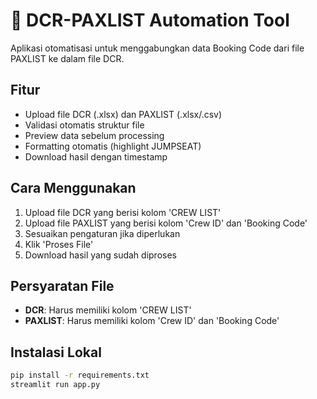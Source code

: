 # 🦁 DCR-PAXLIST Automation Tool

Aplikasi otomatisasi untuk menggabungkan data Booking Code dari file PAXLIST ke dalam file DCR.

## Fitur
- Upload file DCR (.xlsx) dan PAXLIST (.xlsx/.csv)
- Validasi otomatis struktur file
- Preview data sebelum processing
- Formatting otomatis (highlight JUMPSEAT)
- Download hasil dengan timestamp

## Cara Menggunakan
1. Upload file DCR yang berisi kolom 'CREW LIST'
2. Upload file PAXLIST yang berisi kolom 'Crew ID' dan 'Booking Code'
3. Sesuaikan pengaturan jika diperlukan
4. Klik 'Proses File'
5. Download hasil yang sudah diproses

## Persyaratan File
- **DCR**: Harus memiliki kolom 'CREW LIST'
- **PAXLIST**: Harus memiliki kolom 'Crew ID' dan 'Booking Code'

## Instalasi Lokal
```bash
pip install -r requirements.txt
streamlit run app.py
